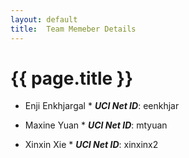 ```yaml
---
layout: default
title:  Team Memeber Details
---
```


# {{ page.title }}


* Enji Enkhjargal *
***UCI Net ID***: eenkhjar

* Maxine Yuan *
***UCI Net ID***: mtyuan

* Xinxin Xie *
***UCI Net ID***: xinxinx2
